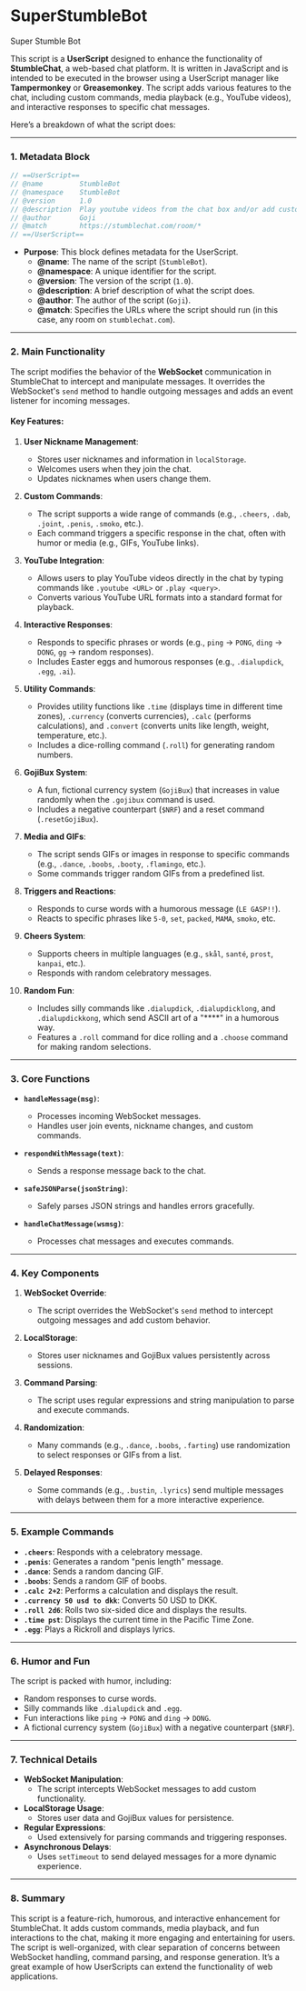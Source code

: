 # SuperStumbleBot
 Super Stumble Bot



This script is a **UserScript** designed to enhance the functionality of **StumbleChat**, a web-based chat platform. It is written in JavaScript and is intended to be executed in the browser using a UserScript manager like **Tampermonkey** or **Greasemonkey**. The script adds various features to the chat, including custom commands, media playback (e.g., YouTube videos), and interactive responses to specific chat messages.

Here’s a breakdown of what the script does:

---

### **1. Metadata Block**
```javascript
// ==UserScript==
// @name         StumbleBot
// @namespace    StumbleBot
// @version      1.0
// @description  Play youtube videos from the chat box and/or add custom commands to StumbleChat
// @author       Goji
// @match        https://stumblechat.com/room/*
// ==/UserScript==
```
- **Purpose**: This block defines metadata for the UserScript.
  - **@name**: The name of the script (`StumbleBot`).
  - **@namespace**: A unique identifier for the script.
  - **@version**: The version of the script (`1.0`).
  - **@description**: A brief description of what the script does.
  - **@author**: The author of the script (`Goji`).
  - **@match**: Specifies the URLs where the script should run (in this case, any room on `stumblechat.com`).

---

### **2. Main Functionality**
The script modifies the behavior of the **WebSocket** communication in StumbleChat to intercept and manipulate messages. It overrides the WebSocket's `send` method to handle outgoing messages and adds an event listener for incoming messages.

#### **Key Features:**
1. **User Nickname Management**:
   - Stores user nicknames and information in `localStorage`.
   - Welcomes users when they join the chat.
   - Updates nicknames when users change them.

2. **Custom Commands**:
   - The script supports a wide range of commands (e.g., `.cheers`, `.dab`, `.joint`, `.penis`, `.smoko`, etc.).
   - Each command triggers a specific response in the chat, often with humor or media (e.g., GIFs, YouTube links).

3. **YouTube Integration**:
   - Allows users to play YouTube videos directly in the chat by typing commands like `.youtube <URL>` or `.play <query>`.
   - Converts various YouTube URL formats into a standard format for playback.

4. **Interactive Responses**:
   - Responds to specific phrases or words (e.g., `ping` → `PONG`, `ding` → `DONG`, `gg` → random responses).
   - Includes Easter eggs and humorous responses (e.g., `.dialupdick`, `.egg`, `.ai`).

5. **Utility Commands**:
   - Provides utility functions like `.time` (displays time in different time zones), `.currency` (converts currencies), `.calc` (performs calculations), and `.convert` (converts units like length, weight, temperature, etc.).
   - Includes a dice-rolling command (`.roll`) for generating random numbers.

6. **GojiBux System**:
   - A fun, fictional currency system (`GojiBux`) that increases in value randomly when the `.gojibux` command is used.
   - Includes a negative counterpart (`$NRF`) and a reset command (`.resetGojiBux`).

7. **Media and GIFs**:
   - The script sends GIFs or images in response to specific commands (e.g., `.dance`, `.boobs`, `.booty`, `.flamingo`, etc.).
   - Some commands trigger random GIFs from a predefined list.

8. **Triggers and Reactions**:
   - Responds to curse words with a humorous message (`LE GASP!!`).
   - Reacts to specific phrases like `5-0`, `set`, `packed`, `MAMA`, `smoko`, etc.

9. **Cheers System**:
   - Supports cheers in multiple languages (e.g., `skål`, `santé`, `prost`, `kanpai`, etc.).
   - Responds with random celebratory messages.

10. **Random Fun**:
    - Includes silly commands like `.dialupdick`, `.dialupdicklong`, and `.dialupdickkong`, which send ASCII art of a "****" in a humorous way.
    - Features a `.roll` command for dice rolling and a `.choose` command for making random selections.

---

### **3. Core Functions**
- **`handleMessage(msg)`**:
  - Processes incoming WebSocket messages.
  - Handles user join events, nickname changes, and custom commands.

- **`respondWithMessage(text)`**:
  - Sends a response message back to the chat.

- **`safeJSONParse(jsonString)`**:
  - Safely parses JSON strings and handles errors gracefully.

- **`handleChatMessage(wsmsg)`**:
  - Processes chat messages and executes commands.

---

### **4. Key Components**
1. **WebSocket Override**:
   - The script overrides the WebSocket's `send` method to intercept outgoing messages and add custom behavior.

2. **LocalStorage**:
   - Stores user nicknames and GojiBux values persistently across sessions.

3. **Command Parsing**:
   - The script uses regular expressions and string manipulation to parse and execute commands.

4. **Randomization**:
   - Many commands (e.g., `.dance`, `.boobs`, `.farting`) use randomization to select responses or GIFs from a list.

5. **Delayed Responses**:
   - Some commands (e.g., `.bustin`, `.lyrics`) send multiple messages with delays between them for a more interactive experience.

---

### **5. Example Commands**
- **`.cheers`**: Responds with a celebratory message.
- **`.penis`**: Generates a random "penis length" message.
- **`.dance`**: Sends a random dancing GIF.
- **`.boobs`**: Sends a random GIF of boobs.
- **`.calc 2+2`**: Performs a calculation and displays the result.
- **`.currency 50 usd to dkk`**: Converts 50 USD to DKK.
- **`.roll 2d6`**: Rolls two six-sided dice and displays the results.
- **`.time pst`**: Displays the current time in the Pacific Time Zone.
- **`.egg`**: Plays a Rickroll and displays lyrics.

---

### **6. Humor and Fun**
The script is packed with humor, including:
- Random responses to curse words.
- Silly commands like `.dialupdick` and `.egg`.
- Fun interactions like `ping` → `PONG` and `ding` → `DONG`.
- A fictional currency system (`GojiBux`) with a negative counterpart (`$NRF`).

---

### **7. Technical Details**
- **WebSocket Manipulation**:
  - The script intercepts WebSocket messages to add custom functionality.
- **LocalStorage Usage**:
  - Stores user data and GojiBux values for persistence.
- **Regular Expressions**:
  - Used extensively for parsing commands and triggering responses.
- **Asynchronous Delays**:
  - Uses `setTimeout` to send delayed messages for a more dynamic experience.

---

### **8. Summary**
This script is a feature-rich, humorous, and interactive enhancement for StumbleChat. It adds custom commands, media playback, and fun interactions to the chat, making it more engaging and entertaining for users. The script is well-organized, with clear separation of concerns between WebSocket handling, command parsing, and response generation. It’s a great example of how UserScripts can extend the functionality of web applications.